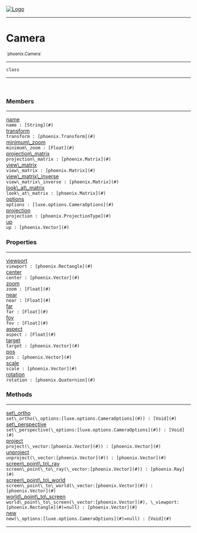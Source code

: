 
[![Logo](../../images/logo.png)](../../api/index.html)

---



<h1>Camera</h1>
<small>`phoenix.Camera`</small>



---

`class`

---

&nbsp;
&nbsp;



<h3>Members</h3> <hr/><span class="member apipage">
                <a name="name"><a class="lift" href="#name">name</a></a><div class="clear"></div><code class="signature apipage">name : [String](#)</code><br/></span>
            <span class="small_desc_flat"></span><span class="member apipage">
                <a name="transform"><a class="lift" href="#transform">transform</a></a><div class="clear"></div><code class="signature apipage">transform : [phoenix.Transform](#)</code><br/></span>
            <span class="small_desc_flat"></span><span class="member apipage">
                <a name="minimum_zoom"><a class="lift" href="#minimum_zoom">minimum\_zoom</a></a><div class="clear"></div><code class="signature apipage">minimum\_zoom : [Float](#)</code><br/></span>
            <span class="small_desc_flat"></span><span class="member apipage">
                <a name="projection_matrix"><a class="lift" href="#projection_matrix">projection\_matrix</a></a><div class="clear"></div><code class="signature apipage">projection\_matrix : [phoenix.Matrix](#)</code><br/></span>
            <span class="small_desc_flat"></span><span class="member apipage">
                <a name="view_matrix"><a class="lift" href="#view_matrix">view\_matrix</a></a><div class="clear"></div><code class="signature apipage">view\_matrix : [phoenix.Matrix](#)</code><br/></span>
            <span class="small_desc_flat"></span><span class="member apipage">
                <a name="view_matrix_inverse"><a class="lift" href="#view_matrix_inverse">view\_matrix\_inverse</a></a><div class="clear"></div><code class="signature apipage">view\_matrix\_inverse : [phoenix.Matrix](#)</code><br/></span>
            <span class="small_desc_flat"></span><span class="member apipage">
                <a name="look_at_matrix"><a class="lift" href="#look_at_matrix">look\_at\_matrix</a></a><div class="clear"></div><code class="signature apipage">look\_at\_matrix : [phoenix.Matrix](#)</code><br/></span>
            <span class="small_desc_flat"></span><span class="member apipage">
                <a name="options"><a class="lift" href="#options">options</a></a><div class="clear"></div><code class="signature apipage">options : [luxe.options.CameraOptions](#)</code><br/></span>
            <span class="small_desc_flat"></span><span class="member apipage">
                <a name="projection"><a class="lift" href="#projection">projection</a></a><div class="clear"></div><code class="signature apipage">projection : [phoenix.ProjectionType](#)</code><br/></span>
            <span class="small_desc_flat"></span><span class="member apipage">
                <a name="up"><a class="lift" href="#up">up</a></a><div class="clear"></div><code class="signature apipage">up : [phoenix.Vector](#)</code><br/></span>
            <span class="small_desc_flat"></span>



<h3>Properties</h3> <hr/><span class="member apipage">
                <a name="viewport"><a class="lift" href="#viewport">viewport</a></a><div class="clear"></div><code class="signature apipage">viewport : [phoenix.Rectangle](#)</code><br/></span>
            <span class="small_desc_flat"></span><span class="member apipage">
                <a name="center"><a class="lift" href="#center">center</a></a><div class="clear"></div><code class="signature apipage">center : [phoenix.Vector](#)</code><br/></span>
            <span class="small_desc_flat"></span><span class="member apipage">
                <a name="zoom"><a class="lift" href="#zoom">zoom</a></a><div class="clear"></div><code class="signature apipage">zoom : [Float](#)</code><br/></span>
            <span class="small_desc_flat"></span><span class="member apipage">
                <a name="near"><a class="lift" href="#near">near</a></a><div class="clear"></div><code class="signature apipage">near : [Float](#)</code><br/></span>
            <span class="small_desc_flat"></span><span class="member apipage">
                <a name="far"><a class="lift" href="#far">far</a></a><div class="clear"></div><code class="signature apipage">far : [Float](#)</code><br/></span>
            <span class="small_desc_flat"></span><span class="member apipage">
                <a name="fov"><a class="lift" href="#fov">fov</a></a><div class="clear"></div><code class="signature apipage">fov : [Float](#)</code><br/></span>
            <span class="small_desc_flat"></span><span class="member apipage">
                <a name="aspect"><a class="lift" href="#aspect">aspect</a></a><div class="clear"></div><code class="signature apipage">aspect : [Float](#)</code><br/></span>
            <span class="small_desc_flat"></span><span class="member apipage">
                <a name="target"><a class="lift" href="#target">target</a></a><div class="clear"></div><code class="signature apipage">target : [phoenix.Vector](#)</code><br/></span>
            <span class="small_desc_flat"></span><span class="member apipage">
                <a name="pos"><a class="lift" href="#pos">pos</a></a><div class="clear"></div><code class="signature apipage">pos : [phoenix.Vector](#)</code><br/></span>
            <span class="small_desc_flat"></span><span class="member apipage">
                <a name="scale"><a class="lift" href="#scale">scale</a></a><div class="clear"></div><code class="signature apipage">scale : [phoenix.Vector](#)</code><br/></span>
            <span class="small_desc_flat"></span><span class="member apipage">
                <a name="rotation"><a class="lift" href="#rotation">rotation</a></a><div class="clear"></div><code class="signature apipage">rotation : [phoenix.Quaternion](#)</code><br/></span>
            <span class="small_desc_flat"></span>



<h3>Methods</h3> <hr/><span class="method apipage">
            <a name="set_ortho"><a class="lift" href="#set_ortho">set\_ortho</a></a> <div class="clear"></div><code class="signature apipage">set\_ortho(\_options:[luxe.options.CameraOptions](#)<span></span>) : [Void](#)</code><br/><span class="small_desc_flat"></span>
        </span>
    <span class="method apipage">
            <a name="set_perspective"><a class="lift" href="#set_perspective">set\_perspective</a></a> <div class="clear"></div><code class="signature apipage">set\_perspective(\_options:[luxe.options.CameraOptions](#)<span></span>) : [Void](#)</code><br/><span class="small_desc_flat"></span>
        </span>
    <span class="method apipage">
            <a name="project"><a class="lift" href="#project">project</a></a> <div class="clear"></div><code class="signature apipage">project(\_vector:[phoenix.Vector](#)<span></span>) : [phoenix.Vector](#)</code><br/><span class="small_desc_flat"></span>
        </span>
    <span class="method apipage">
            <a name="unproject"><a class="lift" href="#unproject">unproject</a></a> <div class="clear"></div><code class="signature apipage">unproject(\_vector:[phoenix.Vector](#)<span></span>) : [phoenix.Vector](#)</code><br/><span class="small_desc_flat"></span>
        </span>
    <span class="method apipage">
            <a name="screen_point_to_ray"><a class="lift" href="#screen_point_to_ray">screen\_point\_to\_ray</a></a> <div class="clear"></div><code class="signature apipage">screen\_point\_to\_ray(\_vector:[phoenix.Vector](#)<span></span>) : [phoenix.Ray](#)</code><br/><span class="small_desc_flat"></span>
        </span>
    <span class="method apipage">
            <a name="screen_point_to_world"><a class="lift" href="#screen_point_to_world">screen\_point\_to\_world</a></a> <div class="clear"></div><code class="signature apipage">screen\_point\_to\_world(\_vector:[phoenix.Vector](#)<span></span>) : [phoenix.Vector](#)</code><br/><span class="small_desc_flat"></span>
        </span>
    <span class="method apipage">
            <a name="world_point_to_screen"><a class="lift" href="#world_point_to_screen">world\_point\_to\_screen</a></a> <div class="clear"></div><code class="signature apipage">world\_point\_to\_screen(\_vector:[phoenix.Vector](#)<span></span>, \_viewport:[phoenix.Rectangle](#)<span>=null</span>) : [phoenix.Vector](#)</code><br/><span class="small_desc_flat"></span>
        </span>
    <span class="method apipage">
            <a name="new"><a class="lift" href="#new">new</a></a> <div class="clear"></div><code class="signature apipage">new(\_options:[luxe.options.CameraOptions](#)<span>=null</span>) : [Void](#)</code><br/><span class="small_desc_flat"></span>
        </span>
    





---

&nbsp;
&nbsp;
&nbsp;
&nbsp;